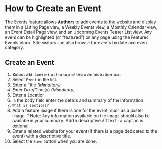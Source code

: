 # How to Create an Event
The Events feature allows **Authors** to add events to the website and display them in a Listing Page view, a Weekly Events view, a Monthly Calendar view, an Event Detail Page view, and an Upcoming Events Teaser List view. Any event can be highlighted (or “featured”) on any page using the Featured Events block. Site visitors can also browse for events by date and event category.

## Create an Event
1. Select `Add Content` at the top of the administration bar.
2. Select `Event` in the list.
3. Enter a Title *(Manditory)*
4. Enter Date/Time(s) *(Manditory)*
5. Enter a Location.
6. In the body field enter the details and summary of the information.
7. `What is sections?`
8. Add a feature image if there is one for the event, such as a poster image. * Note: Any information available on the image should also be availabe in your summary. Add a descriptive Alt text - a caption is optional.
9. Enter a related website for your event (If there is a page dedicated to the event) with a descriptive title.
10. Select the `Save` button when you are done.
